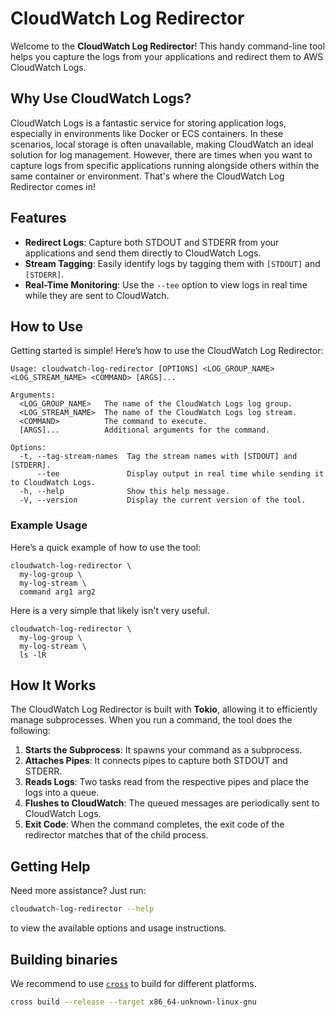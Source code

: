 # CloudWatch Log Redirector

Welcome to the **CloudWatch Log Redirector**! This handy command-line tool helps you capture the logs from your applications and redirect them to AWS CloudWatch Logs.

## Why Use CloudWatch Logs?

CloudWatch Logs is a fantastic service for storing application logs, especially in environments like Docker or ECS containers. In these scenarios, local storage is often unavailable, making CloudWatch an ideal solution for log management. However, there are times when you want to capture logs from specific applications running alongside others within the same container or environment. That's where the CloudWatch Log Redirector comes in!

## Features

- **Redirect Logs**: Capture both STDOUT and STDERR from your applications and send them directly to CloudWatch Logs.
- **Stream Tagging**: Easily identify logs by tagging them with `[STDOUT]` and `[STDERR]`.
- **Real-Time Monitoring**: Use the `--tee` option to view logs in real time while they are sent to CloudWatch.

## How to Use

Getting started is simple! Here’s how to use the CloudWatch Log Redirector:

```
Usage: cloudwatch-log-redirector [OPTIONS] <LOG_GROUP_NAME> <LOG_STREAM_NAME> <COMMAND> [ARGS]...

Arguments:
  <LOG_GROUP_NAME>   The name of the CloudWatch Logs log group.
  <LOG_STREAM_NAME>  The name of the CloudWatch Logs log stream.
  <COMMAND>          The command to execute.
  [ARGS]...          Additional arguments for the command.

Options:
  -t, --tag-stream-names  Tag the stream names with [STDOUT] and [STDERR].
      --tee               Display output in real time while sending it to CloudWatch Logs.
  -h, --help              Show this help message.
  -V, --version           Display the current version of the tool.
```

### Example Usage

Here’s a quick example of how to use the tool:

```
cloudwatch-log-redirector \
  my-log-group \
  my-log-stream \
  command arg1 arg2
```

Here is a very simple that likely isn't very useful.

```
cloudwatch-log-redirector \
  my-log-group \
  my-log-stream \
  ls -lR
```

## How It Works

The CloudWatch Log Redirector is built with **Tokio**, allowing it to efficiently manage subprocesses. When you run a command, the tool does the following:

1. **Starts the Subprocess**: It spawns your command as a subprocess.
2. **Attaches Pipes**: It connects pipes to capture both STDOUT and STDERR.
3. **Reads Logs**: Two tasks read from the respective pipes and place the logs into a queue.
4. **Flushes to CloudWatch**: The queued messages are periodically sent to CloudWatch Logs.
5. **Exit Code**: When the command completes, the exit code of the redirector matches that of the child process.

## Getting Help

Need more assistance? Just run:

```bash
cloudwatch-log-redirector --help
```

to view the available options and usage instructions.

## Building binaries

We recommend to use [`cross`](https://github.com/cross-rs/cross) to build for different platforms.

```sh
cross build --release --target x86_64-unknown-linux-gnu
```
